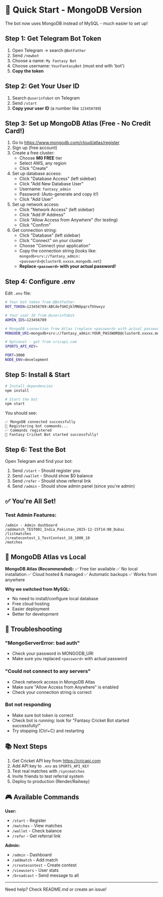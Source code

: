 # 🚀 Quick Start - MongoDB Version

The bot now uses MongoDB instead of MySQL - much easier to set up!

## Step 1: Get Telegram Bot Token

1. Open Telegram → search `@BotFather`
2. Send `/newbot`
3. Choose a name: `My Fantasy Bot`
4. Choose username: `YourFantasyBot` (must end with 'bot')
5. **Copy the token**

## Step 2: Get Your User ID

1. Search `@userinfobot` on Telegram
2. Send `/start`
3. **Copy your user ID** (a number like `123456789`)

## Step 3: Set up MongoDB Atlas (Free - No Credit Card!)

1. Go to https://www.mongodb.com/cloud/atlas/register
2. Sign up (free account)
3. Create a free cluster:
   - Choose **M0 FREE** tier
   - Select AWS, any region
   - Click "Create"
4. Set up database access:
   - Click "Database Access" (left sidebar)
   - Click "Add New Database User"
   - Username: `fantasy_admin`
   - Password: (Auto-generate and copy it!)
   - Click "Add User"
5. Set up network access:
   - Click "Network Access" (left sidebar)
   - Click "Add IP Address"
   - Click "Allow Access from Anywhere" (for testing)
   - Click "Confirm"
6. Get connection string:
   - Click "Database" (left sidebar)
   - Click "Connect" on your cluster
   - Choose "Connect your application"
   - Copy the connection string (looks like: `mongodb+srv://fantasy_admin:<password>@cluster0.xxxxx.mongodb.net`)
   - **Replace `<password>` with your actual password!**

## Step 4: Configure .env

Edit `.env` file:

```bash
# Your bot token from @BotFather
BOT_TOKEN=123456789:ABCdefGHIjklMNOpqrsTUVwxyz

# Your user ID from @userinfobot
ADMIN_IDS=123456789

# MongoDB connection from Atlas (replace <password> with actual password!)
MONGODB_URI=mongodb+srv://fantasy_admin:YOUR_PASSWORD@cluster0.xxxxx.mongodb.net/fantasy_cricket

# Optional - get from cricapi.com
SPORTS_API_KEY=

PORT=3000
NODE_ENV=development
```

## Step 5: Install & Start

```bash
# Install dependencies
npm install

# Start the bot
npm start
```

You should see:
```
✅ MongoDB connected successfully
📝 Registering bot commands...
✅ Commands registered
🤖 Fantasy Cricket Bot started successfully!
```

## Step 6: Test the Bot

Open Telegram and find your bot:

1. Send `/start` - Should register you
2. Send `/wallet` - Should show $0 balance
3. Send `/refer` - Should show referral link
4. Send `/admin` - Should show admin panel (since you're admin)

## ✅ You're All Set!

### Test Admin Features:

```
/admin - Admin dashboard
/addmatch_TEST001_India_Pakistan_2025-12-15T14:00_Dubai
/listmatches
/createcontest_1_TestContest_10_1000_10
/matches
```

## 🎯 MongoDB Atlas vs Local

**MongoDB Atlas (Recommended):**
✅ Free tier available
✅ No local installation
✅ Cloud hosted & managed
✅ Automatic backups
✅ Works from anywhere

**Why we switched from MySQL:**
- No need to install/configure local database
- Free cloud hosting
- Easier deployment
- Better for development

## 🐛 Troubleshooting

### "MongoServerError: bad auth"
- Check your password in MONGODB_URI
- Make sure you replaced `<password>` with actual password

### "Could not connect to any servers"
- Check network access in MongoDB Atlas
- Make sure "Allow Access from Anywhere" is enabled
- Check your connection string is correct

### Bot not responding
- Make sure bot token is correct
- Check bot is running: look for "Fantasy Cricket Bot started successfully!"
- Try stopping (Ctrl+C) and restarting

## 📚 Next Steps

1. Get Cricket API key from https://cricapi.com
2. Add API key to `.env` as `SPORTS_API_KEY`
3. Test real matches with `/syncmatches`
4. Invite friends to test referral system
5. Deploy to production (Render/Railway)

## 🎮 Available Commands

**User:**
- `/start` - Register
- `/matches` - View matches
- `/wallet` - Check balance
- `/refer` - Get referral link

**Admin:**
- `/admin` - Dashboard
- `/addmatch` - Add match
- `/createcontest` - Create contest
- `/viewusers` - User stats
- `/broadcast` - Send message to all

---

Need help? Check README.md or create an issue!

